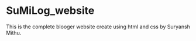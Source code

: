 # SuMiLog_website
This is the complete blooger website create using html and css by Suryansh Mithu.
